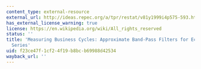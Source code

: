 ```yaml
---
content_type: external-resource
external_url: http://ideas.repec.org/a/tpr/restat/v81y1999i4p575-593.html
has_external_license_warning: true
license: https://en.wikipedia.org/wiki/All_rights_reserved
status: ''
title: 'Measuring Business Cycles: Approximate Band-Pass Filters for Economic Time
  Series'
uid: f23ce47f-1cf2-4f19-b8bc-b69988d42534
wayback_url: ''
---
```

